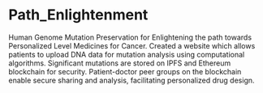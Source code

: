 # Path_Enlightenment
Human Genome Mutation Preservation for Enlightening the path towards Personalized Level Medicines for Cancer.
Created a website which allows patients to upload DNA data for mutation analysis using computational algorithms. Significant mutations are stored on IPFS and Ethereum blockchain for security. Patient-doctor peer groups on the blockchain enable secure sharing and analysis, facilitating personalized drug design.
